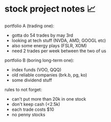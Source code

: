 # stock project notes 📈


portfolio A (trading one):
- gotta do 54 trades by may 3rd
- looking at tech stuff (NVDA, AMD, GOOGL etc)
- also some energy plays (FSLR, XOM)
- need 2 trades per week between the two of us

portfolio B (boring long-term one):
- index funds (VOO, QQQ)
- old reliable companies (brk.b, pg, ko)
- some dividend stuff

rules to not forget:
- can't put more than 20k in one stock
- don't keep cash (<2.5k)
- each trade costs $10
- no penny stocks
